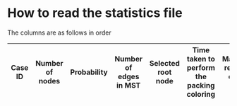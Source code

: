 # How to read the statistics file
The columns are as follows in order

| Case ID | Number of nodes | Probability | Number of edges in MST | Selected root node | Time taken to perform the packing coloring | Maximum reusable colors used | Total colors used | Uniquely used colors | Total number of Color 1 used | Total number of Color 2 used | Total number of Color 3 used | Total number of Color 4 used |
|---------|-----------------|-------------|------------------------|--------------------|-------------------------------------------|-------------------------------|-------------------|----------------------|------------------------------|------------------------------|------------------------------|------------------------------|
